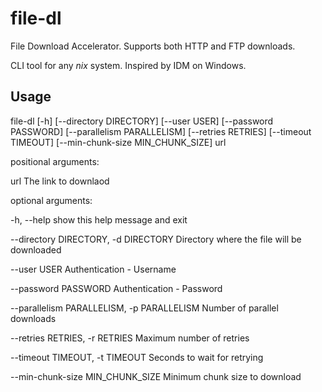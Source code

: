 file-dl
=======

File Download Accelerator. Supports both HTTP and FTP downloads.

CLI tool for any *nix* system. Inspired by IDM on Windows.


Usage
----

file-dl [-h] [--directory DIRECTORY] [--user USER]
               [--password PASSWORD] [--parallelism PARALLELISM]
               [--retries RETRIES] [--timeout TIMEOUT]
               [--min-chunk-size MIN_CHUNK_SIZE]
               url


positional arguments:

  url                   The link to downlaod


optional arguments:

  -h, --help            show this help message and exit

  --directory DIRECTORY, -d DIRECTORY  Directory where the file will be downloaded

  --user USER           Authentication - Username

  --password PASSWORD   Authentication - Password

  --parallelism PARALLELISM, -p PARALLELISM  Number of parallel downloads

  --retries RETRIES, -r RETRIES  Maximum number of retries

  --timeout TIMEOUT, -t TIMEOUT  Seconds to wait for retrying

  --min-chunk-size MIN_CHUNK_SIZE Minimum chunk size to download


